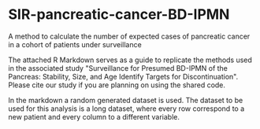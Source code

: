# SIR-pancreatic-cancer-BD-IPMN
A method to calculate the number of expected cases of pancreatic cancer in a cohort of patients under surveillance

The attached R Markdown serves as a guide to replicate the methods used in the associated study "Surveillance for Presumed BD-IPMN of the Pancreas: Stability, Size, and Age Identify Targets for Discontinuation". 
Please cite our study if you are planning on using the shared code.

In the markdown a random generated dataset is used. The dataset to be used for this analysis is a long dataset, where every row correspond to a new patient and every column to a different variable.
